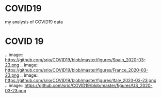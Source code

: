 # COVID19
my analysis of COVID19 data


COVID 19
==================

.. image:: https://github.com/srio/COVID19/blob/master/figures/Spain_2020-03-23.png
.. image:: https://github.com/srio/COVID19/blob/master/figures/France_2020-03-23.png
.. image:: https://github.com/srio/COVID19/blob/master/figures/Italy_2020-03-23.png
.. image:: https://github.com/srio/COVID19/blob/master/figures/US_2020-03-23.png
